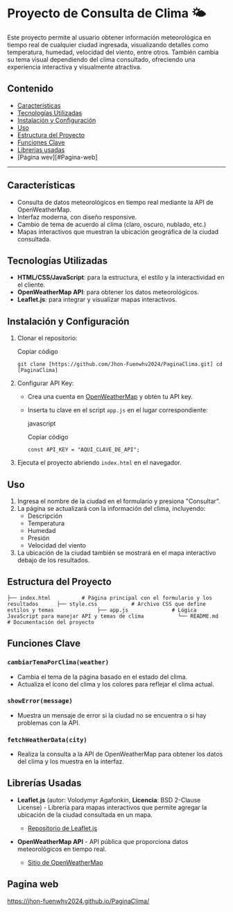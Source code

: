 # Proyecto de Consulta de Clima 🌤️

Este proyecto permite al usuario obtener información meteorológica en tiempo real de cualquier ciudad ingresada, 
visualizando detalles como temperatura, humedad, velocidad del viento, entre otros. 
También cambia su tema visual dependiendo del clima consultado, ofreciendo una experiencia interactiva y visualmente atractiva.

## Contenido

- [Características](#caracter%C3%ADsticas)
- [Tecnologías Utilizadas](#tecnolog%C3%ADas-utilizadas)
- [Instalación y Configuración](#instalaci%C3%B3n-y-configuraci%C3%B3n)
- [Uso](#uso)
- [Estructura del Proyecto](#estructura-del-proyecto)
- [Funciones Clave](#funciones-clave)
- [Librerias usadas](#Librerías-Usadas)
- [Página wev][#Pagina-web]

---

## Características

- Consulta de datos meteorológicos en tiempo real mediante la API de OpenWeatherMap.
- Interfaz moderna, con diseño responsive.
- Cambio de tema de acuerdo al clima (claro, oscuro, nublado, etc.)
- Mapas interactivos que muestran la ubicación geográfica de la ciudad consultada.

## Tecnologías Utilizadas

- **HTML/CSS/JavaScript**: para la estructura, el estilo y la interactividad en el cliente.
- **OpenWeatherMap API**: para obtener los datos meteorológicos.
- **Leaflet.js**: para integrar y visualizar mapas interactivos.

## Instalación y Configuración

1. Clonar el repositorio:
    
    Copiar código
    
    `git clone [https://github.com/Jhon-Fuenwhv2024/PaginaClima.git] cd [PaginaClima]`
    
2. Configurar API Key:
    
    - Crea una cuenta en [OpenWeatherMap](https://openweathermap.org/) y obtén tu API key.
        
    - Inserta tu clave en el script `app.js` en el lugar correspondiente:
        
        javascript
        
        Copiar código
        
        `const API_KEY = "AQUI_CLAVE_DE_API";`
        
3. Ejecuta el proyecto abriendo `index.html` en el navegador.
    

## Uso

1. Ingresa el nombre de la ciudad en el formulario y presiona "Consultar".
2. La página se actualizará con la información del clima, incluyendo:
    - Descripción
    - Temperatura
    - Humedad
    - Presión
    - Velocidad del viento
3. La ubicación de la ciudad también se mostrará en el mapa interactivo debajo de los resultados.

## Estructura del Proyecto


`├── index.html          # Página principal con el formulario y los resultados     
 ├── style.css           # Archivo CSS que define estilos y temas             
 ├── app.js              # Lógica JavaScript para manejar API y temas de clima          
 └── README.md           # Documentación del proyecto`

## Funciones Clave

### `cambiarTemaPorClima(weather)`

- Cambia el tema de la página basado en el estado del clima.
- Actualiza el ícono del clima y los colores para reflejar el clima actual.

### `showError(message)`

- Muestra un mensaje de error si la ciudad no se encuentra o si hay problemas con la API.

### `fetchWeatherData(city)`

- Realiza la consulta a la API de OpenWeatherMap para obtener los datos del clima y los muestra en la interfaz.

 ## Librerías Usadas

- **Leaflet.js** (autor:  Volodymyr Agafonkin, **Licencia**: BSD 2-Clause License) - Librería para mapas interactivos que permite agregar la ubicación de la ciudad consultada en un mapa.
    
    - [Repositorio de Leaflet.js](https://github.com/Leaflet/Leaflet)
- **OpenWeatherMap API** - API pública que proporciona datos meteorológicos en tiempo real.
    
    - [Sitio de OpenWeatherMap](https://openweathermap.org/)

## Pagina web

https://jhon-fuenwhv2024.github.io/PaginaClima/

